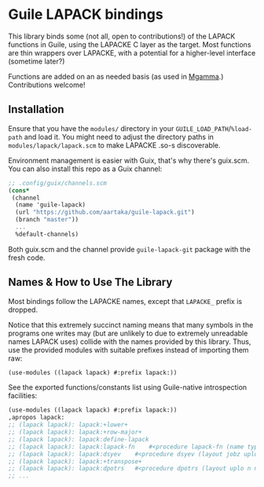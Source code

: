 # Guile LAPACK bindings

This library binds some (not all, open to contributions!) of the
LAPACK functions in Guile, using the LAPACKE C layer as the
target. Most functions are thin wrappers over LAPACKE, with a
potential for a higher-level interface (sometime later?)

Functions are added on an as needed basis (as used in
[Mgamma](https://github.com/aartaka/mgamma).) Contributions welcome!

## Installation

Ensure that you have the `modules/` directory in your `GUILE_LOAD_PATH`/`%load-path` and load it.
You might need to adjust the directory paths in `modules/lapack/lapack.scm` to make LAPACKE .so-s discoverable.

Environment management is easier with Guix, that's why there's guix.scm.
You can also install this repo as a Guix channel:
``` scheme
;; .config/guix/channels.scm
(cons*
 (channel
  (name 'guile-lapack)
  (url "https://github.com/aartaka/guile-lapack.git")
  (branch "master"))
  ...
  %default-channels)
```
Both guix.scm and the channel provide `guile-lapack-git` package with the fresh code.

## Names & How to Use The Library

Most bindings follow the LAPACKE names, except that `LAPACKE_` prefix is dropped.

Notice that this extremely succinct naming means that many symbols in
the programs one writes may (but are unlikely to due to extremely
unreadable names LAPACK uses) collide with the names provided by this
library. Thus, use the provided modules with suitable prefixes instead
of importing them raw:

``` scheme
(use-modules ((lapack lapack) #:prefix lapack:))
```

See the exported functions/constants list using Guile-native introspection facilities:
``` scheme
(use-modules ((lapack lapack) #:prefix lapack:))
,apropos lapack: 
;; (lapack lapack): lapack:+lower+
;; (lapack lapack): lapack:+row-major+
;; (lapack lapack): lapack:define-lapack
;; (lapack lapack): lapack:lapack-fn	#<procedure lapack-fn (name type args return)>
;; (lapack lapack): lapack:dsyev	#<procedure dsyev (layout jobz uplo n a lda w)>
;; (lapack lapack): lapack:+transpose+
;; (lapack lapack): lapack:dpotrs	#<procedure dpotrs (layout uplo n nrhs a lda b ldb)>
;; ...
```
